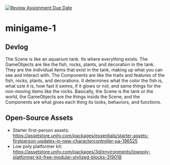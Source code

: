 [![Review Assignment Due Date](https://classroom.github.com/assets/deadline-readme-button-22041afd0340ce965d47ae6ef1cefeee28c7c493a6346c4f15d667ab976d596c.svg)](https://classroom.github.com/a/d-DorLAf)
# minigame-1
## Devlog
The Scene is like an aquarium tank. Its where everything exists. The GameObjects are like the fish, rocks, plants, and decoration in the tank. They are the individual items that exist in the tank, making up what you can see and interact with. The Components are like the traits and features of the fish, rocks, plants, and decorations. It determines what the color the fish is, what szie it is, how fast it swims, if it glows or not, and same things for the non-moving items like the rocks. Basically, the Scene is the tank or the world, the GameObjects are the things insids the Scene, and the Components are what gives each thing its looks, behaviors, and functions.
## Open-Source Assets
- Starter first-person assets: https://assetstore.unity.com/packages/essentials/starter-assets-firstperson-updates-in-new-charactercontroller-pa-196525
- Low poly platformer kit: https://assetstore.unity.com/packages/3d/environments/lowpoly-platformer-kit-free-modular-stylized-blocks-319018 
